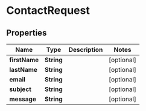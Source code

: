 # ContactRequest

## Properties
Name | Type | Description | Notes
------------ | ------------- | ------------- | -------------
**firstName** | **String** |  |  [optional]
**lastName** | **String** |  |  [optional]
**email** | **String** |  |  [optional]
**subject** | **String** |  |  [optional]
**message** | **String** |  |  [optional]
